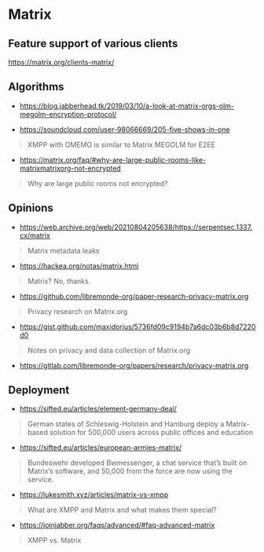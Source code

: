 # Matrix

## Feature support of various clients

https://matrix.org/clients-matrix/

## Algorithms

* https://blog.jabberhead.tk/2019/03/10/a-look-at-matrix-orgs-olm-megolm-encryption-protocol/

* https://soundcloud.com/user-98066669/205-five-shows-in-one

> XMPP with OMEMO is similar to Matrix MEGOLM for E2EE

* https://matrix.org/faq/#why-are-large-public-rooms-like-matrixmatrixorg-not-encrypted

> Why are large public rooms not encrypted?

## Opinions

* https://web.archive.org/web/20210804205638/https://serpentsec.1337.cx/matrix

> Matrix metadata leaks

* https://hackea.org/notas/matrix.html

> Matrix? No, thanks.

* https://github.com/libremonde-org/paper-research-privacy-matrix.org

> Privacy research on Matrix.org

* https://gist.github.com/maxidorius/5736fd09c9194b7a6dc03b6b8d7220d0

> Notes on privacy and data collection of Matrix.org

* https://gitlab.com/libremonde-org/papers/research/privacy-matrix.org

## Deployment

* https://sifted.eu/articles/element-germany-deal/

> German states of Schleswig-Holstein and Hamburg deploy a Matrix-based solution for 500,000 users across public offices and education

* https://sifted.eu/articles/european-armies-matrix/

> Bundeswehr developed Bwmessenger, a chat service that’s built on Matrix’s software, and 50,000 from the force are now using the service.

* https://lukesmith.xyz/articles/matrix-vs-xmpp

> What are XMPP and Matrix and what makes them special?

* https://joinjabber.org/faqs/advanced/#faq-advanced-matrix

> XMPP vs. Matrix
